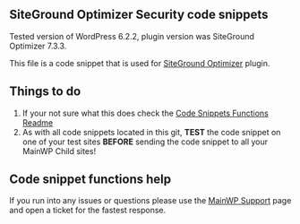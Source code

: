 ## SiteGround Optimizer Security code snippets

Tested version of WordPress 6.2.2, plugin version was SiteGround Optimizer 7.3.3.

This file is a code snippet that is used for [SiteGround Optimizer](https://wordpress.org/plugins/sg-cachepress/) plugin. 

## Things to do

1. If your not sure what this does check the [Code Snippets Functions Readme](https://github.com/mainwp/Code-Snippets-Functions/blob/master/README.md)
2. As with all code snippets located in this git, **TEST** the code snippet on one of your test sites **BEFORE** sending the code snippet to all your MainWP Child sites!

## Code snippet functions help

If you run into any issues or questions please use the [MainWP Support](https://mainwp.com/support/) page and open a ticket for the fastest response.
